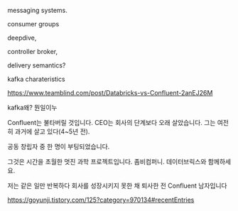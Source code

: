 messaging systems.

consumer groups

deepdive,

controller broker,

delivery semantics? 


kafka charateristics


https://www.teamblind.com/post/Databricks-vs-Confluent-2anEJ26M

kafka왜? 뭔일이누

Confluent는 불타버릴 것입니다. CEO는 회사의 단계보다 오래 살았습니다. 그는 여전히 과거에 살고 있다(4~5년 전). 

공동 창립자 중 한 명이 부팅되었습니다. 

그것은 시간을 초월한 멋진 과학 프로젝트입니다. 좀비컴퍼니. 데이터브릭스와 함께하세요. 

저는 같은 일만 반복하다 회사를 성장시키지 못한 채 퇴사한 전 Confluent 남자입니다


https://goyunji.tistory.com/125?category=970134#recentEntries
